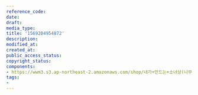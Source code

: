 ```yaml
---
reference_code: 
date: 
draft: 
media_type: 
title: '1569204954872'
description: 
modified_at: 
created_at: 
public_access_status: 
copyright_status: 
components:
- https://wwm3.s3.ap-northeast-2.amazonaws.com/shop/내가+만드는+소녀상(나무)/나무소녀상/소녀상/1569204954872.jpg
tags:
- 
---
```

